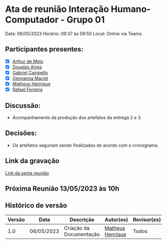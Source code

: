 # Ata de reunião Interação Humano-Computador - Grupo 01

Data: 06/05/2023
Horário: 09:37 às 09:50
Local: Online via Teams

## Participantes presentes:

- [x] [Arthur de Melo](https://github.com/arthurmlv)
- [x] [Douglas Alves](https://github.com/dougAlvs)
- [x] [Gabriel Campello](https://github.com/G16C)
- [x] [Geovanna Maciel](https://github.com/manuziny)
- [x] [Matheus Henrique](https://github.com/mathonaut)
- [x] [Rafael Ferreira](https://github.com/RafaelCLG0)

## Discussão:

- Acompanhamento da produção dos artefatos da entrega 2 e 3.

## Decisões:

- Os artefatos seguiram sendo finalizados de acordo com o cronograma.

## Link da gravação

[Link da sexta reunião](https://youtu.be/7GNB-ph9juc)

## Próxima Reunião 13/05/2023 às 10h

## Histórico de versão

| Versão | Data       | Descrição               | Autor(es)                                        | Revisor(es) |
| ------ | ---------- | ----------------------- | ------------------------------------------------ | ----------- |
| 1.0    | 06/05/2023 | Criação da Documentação | [Matheus Henrique](https://github.com/mathonaut) | Todos       |
